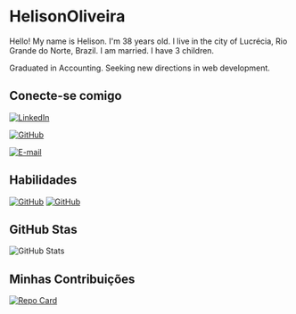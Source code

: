 



# HelisonOliveira
Hello! My name is Helison. I'm 38 years old. 
I live in the city of Lucrécia, Rio Grande do Norte, Brazil. I am married. I have 3 children. 

Graduated in Accounting.
Seeking new directions in web development.

## Conecte-se comigo

[![LinkedIn](https://img.shields.io/badge/LinkedIn-020?style=for-the-badge&logo=linkedin&logoColor=0E76A8)](https://www.linkedin.com/in/helison-oliveira-luc-rn/)

[![GitHub](https://img.shields.io/badge/GitHub-020?style=for-the-badge&logo=github&logoColor=white)](+https://github.com/HelisonOliveira/)

[![E-mail](https://img.shields.io/badge/-Email-020?style=for-the-badge&logo=microsoft-outlook&logoColor=007BFF)](mailto:helisonoliveira@hotmail.com)

## Habilidades

[![GitHub](https://img.shields.io/badge/GitHub-020?style=for-the-badge&logo=github&logoColor=white)](https://docs.github.com/)
[![GitHub](https://img.shields.io/badge/Git-020?style=for-the-badge&logo=git&logoColor=white)](https://git-scm.com/doc)

## GitHub Stas
![GitHub Stats](https://github-readme-stats.vercel.app/api?username=HelisonOliveira&theme=transparent&bg_color=020&border_color=30A3DC&show_icons=true&icon_color=30A3DC&title_color=E94D5F&text_color=FFF)
## Minhas Contribuições

[![Repo Card](https://github-readme-stats.vercel.app/api/pin/?username=HelisonOliveira&repo=dio-lab-open-source&bg_color=020&border_color=30A3DC&show_icons=true&icon_color=30A3DC&title_color=E94D5F&text_color=FFF)](https://github.com/HelisonOliveira/dio-lab-open-source)